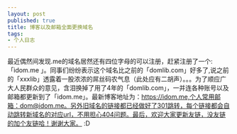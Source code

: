 ```yaml
---
layout: post
published: true
title: 博客以及邮箱全面更换域名
tags:
- 个人日志
---
```


最近偶然间发现.me的域名居然还有四位字母的可以注册，赶紧注册了一个:「idom.me 」。同事们纷纷表示这个域名比之前的「domlib.com」好多了,说之前的「xxxlib」透露着一股浓浓的屌丝码农气息（此处应有二胡声）。。。为了顺应广大人民群众的意见，含泪换掉了用了4年的「domlib.com」，一并连各种账号以及邮箱都更新到了「idom.me」。最新博客地址为：https://idom.me,个人常用邮箱：dom@idom.me。另外旧域名的链接都已经做好了301跳转，每个链接都会自动跳转新域名的对应url，不用担心404问题。最后，欢迎大家更新友链，没友链的加个友链哈！谢谢大家。 :D